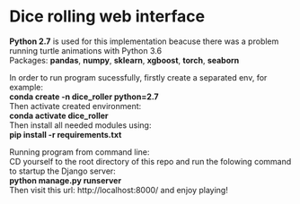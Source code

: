 # Dice rolling web interface

<b>Python 2.7</b> is used for this implementation beacuse there was a problem running turtle animations with Python 3.6<br />
Packages: <b>pandas</b>, <b>numpy</b>, <b>sklearn</b>, <b>xgboost</b>, <b>torch</b>, <b>seaborn</b>

In order to run program sucessfully, firstly create a separated env, for example:<br />
<b>conda create -n dice_roller python=2.7</b> <br />
Then activate created environment:</br>
<b>conda activate dice_roller</b></br>
Then install all needed modules using:<br />
<b>pip install -r requirements.txt</b>

Running program from command line:<br />
CD yourself to the root directory of this repo and run the folowing command to startup the Django server:<br />
<b>python manage.py runserver</b><br/>
Then visit this url: http://localhost:8000/ and enjoy playing!

